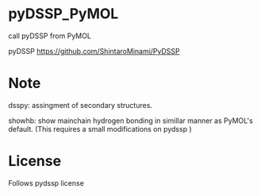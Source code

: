 # pyDSSP_PyMOL
call pyDSSP from PyMOL

pyDSSP
https://github.com/ShintaroMinami/PyDSSP

# Note
dsspy: assingment of secondary structures.

showhb: show mainchain hydrogen bonding in simillar manner as PyMOL's default. (This requires a small modifications on pydssp )

# License

Follows pydssp license
